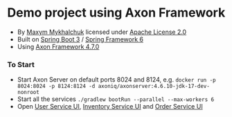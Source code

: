 # Demo project using Axon Framework

* By [Maxym Mykhalchuk](https://blog.maxym.dp.ua) licensed under [Apache License 2.0](LICENSE)
* Built on [Spring Boot 3](https://spring.io/projects/spring-boot) / [Spring Framework 6](https://spring.io)
* Using [Axon Framework 4.7.0](https://developer.axoniq.io/axon-framework/overview)

### To Start

* Start Axon Server on default ports 8024 and 8124, e.g. `docker run -p 8024:8024 -p 8124:8124 -d axoniq/axonserver:4.6.10-jdk-17-dev-nonroot`
* Start all the services `./gradlew bootRun --parallel --max-workers 6`
* Open [User Service UI](http://localhost:8080), [Inventory Service UI](http://localhost:8081) and [Order Service UI](http://localhost:8082)